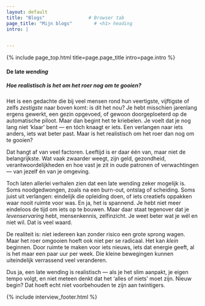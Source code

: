 ```yaml
---
layout: default
title: "Blogs"                # Browser tab
page_title: "Mijn blogs"        # <h1> heading
intro: |
  

---
```


{% include page_top.html 
   title=page.page_title 
   intro=page.intro 
%}

<div class="custom-section">

<h4>De late <em>wending</em></h4><h5>Hoe realistisch is het om het roer nog om te gooien?</h5>
<p>Het is een gedachte die bij veel mensen rond hun veertigste, vijftigste of zelfs <em>zestigste</em> naar boven komt: is dit het nou? Je hebt misschien jarenlang ergens gewerkt, een gezin opgevoed, of gewoon doorgeploeterd op de automatische piloot. Maar dan begint het te kriebelen. Je voelt dat je nog lang niet ‘klaar’ bent — en tóch knaagt er iets. Een verlangen naar iets anders, iets wat beter past. Maar is het realistisch om het roer dan nog om te gooien?</p>

<p>Dat hangt af van veel factoren. Leeftijd is er daar één van, maar niet de belangrijkste. Wat vaak zwaarder weegt, zijn geld, gezondheid, verantwoordelijkheden en hoe vast je zit in oude patronen of verwachtingen — van jezelf én van je omgeving.</p>

<p>Toch laten allerlei verhalen zien dat een late wending zeker mogelijk is. Soms noodgedwongen, zoals na een burn-out, ontslag of scheiding. Soms juist uit verlangen: eindelijk die opleiding doen, of iets creatiefs oppakken waar nooit ruimte voor was. En ja, het is spannend. Je hebt niet meer eindeloos de tijd om iets op te bouwen. Maar daar staat tegenover dat je <em>levenservaring</em> hebt, mensenkennis, zelfinzicht. Je weet beter wat je wél en niet wil. Dat is veel waard.</p>

<p>De realiteit is: niet iedereen kan zonder risico een grote sprong wagen. Maar het roer omgooien hoeft ook niet per se radicaal. Het kan <em>klein</em> beginnen. Door ruimte te maken voor iets nieuws, iets dat energie geeft, al is het maar een paar uur per week. Die kleine bewegingen kunnen uiteindelijk verrassend veel veranderen.</p>

<p>Dus ja, een late wending is realistisch — als je het slim aanpakt, je eigen tempo volgt, en niet meteen denkt dat het ‘alles of niets’ moet zijn. Nieuw begin? Dat hoeft echt niet voorbehouden te zijn aan twintigers.</p>


{% include interview_footer.html %}
  
</div>

